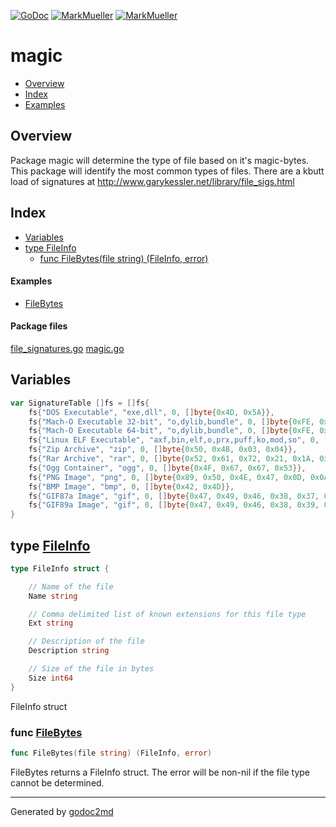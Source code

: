 [![GoDoc](https://godoc.org/github.com/mkmueller/magic?status.svg)](https://godoc.org/github.com/mkmueller/magic)
[![MarkMueller](https://img.shields.io/badge/tests-passed-00cc00.svg)](http://markmueller.com/)
[![MarkMueller](https://img.shields.io/badge/coverage-95.2%25-orange.svg)](http://markmueller.com/)






# magic


* [Overview](#pkg-overview)
* [Index](#pkg-index)
* [Examples](#pkg-examples)

## <a name="pkg-overview">Overview</a>
Package magic will determine the type of file based on it's magic-bytes. This
package will identify the most common types of files. There are a kbutt load of
signatures at <a href="http://www.garykessler.net/library/file_sigs.html">http://www.garykessler.net/library/file_sigs.html</a>




## <a name="pkg-index">Index</a>
* [Variables](#pkg-variables)
* [type FileInfo](#FileInfo)
  * [func FileBytes(file string) (FileInfo, error)](#FileBytes)

#### <a name="pkg-examples">Examples</a>
* [FileBytes](#example_FileBytes)

#### <a name="pkg-files">Package files</a>
[file_signatures.go](/src/target/file_signatures.go) [magic.go](/src/target/magic.go)



## <a name="pkg-variables">Variables</a>
``` go
var SignatureTable []fs = []fs{
    fs{"DOS Executable", "exe,dll", 0, []byte{0x4D, 0x5A}},
    fs{"Mach-O Executable 32-bit", "o,dylib,bundle", 0, []byte{0xFE, 0xED, 0xFA, 0xCE}},
    fs{"Mach-O Executable 64-bit", "o,dylib,bundle", 0, []byte{0xFE, 0xED, 0xFA, 0xCF}},
    fs{"Linux ELF Executable", "axf,bin,elf,o,prx,puff,ko,mod,so", 0, []byte{0x7F, 0x45, 0x4C, 0x46}},
    fs{"Zip Archive", "zip", 0, []byte{0x50, 0x4B, 0x03, 0x04}},
    fs{"Rar Archive", "rar", 0, []byte{0x52, 0x61, 0x72, 0x21, 0x1A, 0x07, 0x01, 0x00}},
    fs{"Ogg Container", "ogg", 0, []byte{0x4F, 0x67, 0x67, 0x53}},
    fs{"PNG Image", "png", 0, []byte{0x89, 0x50, 0x4E, 0x47, 0x0D, 0x0A, 0x1A, 0x0A}},
    fs{"BMP Image", "bmp", 0, []byte{0x42, 0x4D}},
    fs{"GIF87a Image", "gif", 0, []byte{0x47, 0x49, 0x46, 0x38, 0x37, 0x61}},
    fs{"GIF89a Image", "gif", 0, []byte{0x47, 0x49, 0x46, 0x38, 0x39, 0x61}},
}
```



## <a name="FileInfo">type</a> [FileInfo](/src/target/magic.go?s=663:908#L32)
``` go
type FileInfo struct {

    // Name of the file
    Name string

    // Comma delimited list of known extensions for this file type
    Ext string

    // Description of the file
    Description string

    // Size of the file in bytes
    Size int64
}
```
FileInfo struct







### <a name="FileBytes">func</a> [FileBytes](/src/target/magic.go?s=1047:1095#L53)
``` go
func FileBytes(file string) (FileInfo, error)
```
FileBytes returns a FileInfo struct. The error will be non-nil if the file
type cannot be determined.









- - -
Generated by [godoc2md](http://godoc.org/github.com/davecheney/godoc2md)
